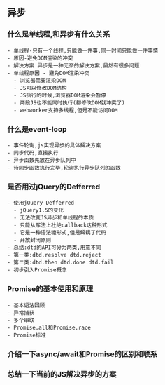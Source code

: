 ## 异步
### 什么是单线程,和异步有什么关系
    - 单线程-只有一个线程,只能做一件事,同一时间只能做一件事情
    - 原因-避免DOM渲染的冲突
    - 解决方案 异步是一种无奈的解决方案,虽然有很多问题
    - 单线程原因 - 避免DOM渲染冲突
      - 浏览器需要渲染DOM
      - JS可以修改DOM结构
      - JS执行的时候,浏览器DOM渲染会暂停
      - 两段JS也不能同时执行(都修改DOM就冲突了)
      - webworker支持多线程,但是不能访问DOM
### 什么是event-loop
    - 事件轮询,js实现异步的具体解决方案
    - 同步代码,直接执行
    - 异步函数先放在异步队列中
    - 待同步函数执行完毕,轮询执行异步队列的函数
### 是否用过jQuery的Defferred
    - 使用jQuery Defferred
      - jQuery1.5的变化
      - 无法改变JS异步和单线程的本质
      - 只能从写法上杜绝callback这种形式
      - 它是一种语法糖形式,但是解耦了代码
      - 开放封闭原则
    - 总结:dtd的API可分为两类,用意不同
    - 第一类:dtd.resolve dtd.reject
    - 第二类:dtd.then dtd.done dtd.fail
    - 初步引入Promise概念
### Promise的基本使用和原理
    - 基本语法回顾
    - 异常捕获
    - 多个串联
    - Promise.all和Promise.race
    - Promise标准
### 介绍一下async/await和Promise的区别和联系
### 总结一下当前的JS解决异步的方案